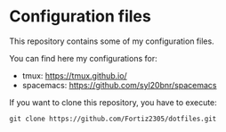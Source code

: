# Configuration files

This repository contains some of my configuration files. 

You can find here my configurations for:

- tmux: https://tmux.github.io/
- spacemacs: https://github.com/syl20bnr/spacemacs

If you want to clone this repository, you have to execute:

`git clone https://github.com/Fortiz2305/dotfiles.git`
